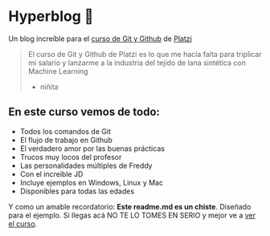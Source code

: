 # Hyperblog 💚

Un blog increíble para el [curso de Git y Github](https://platzi.com/cursos/git-github/ "curso de Git y Github") de [Platzi](https://platzi.com "Platzi")

> El curso de Git y Github de Platzi es lo que me hacía falta para triplicar mi salario y lanzarme a la industria del tejido de lana sintética con Machine Learning
> - niñita

## En este curso vemos de todo:
* Todos los comandos de Git
* El flujo de trabajo en Github
* El verdadero amor por las buenas prácticas
* Trucos muy locos del profesor
* Las personalidades múltiples de Freddy
* Con el increible JD
* Incluye ejemplos en Windows, Linux y Mac
* Disponibles para todas las edades


Y como un amable recordatorio: **Este readme.md es un chiste**. Diseñado para el ejemplo. Si llegas acá NO TE LO TOMES EN SERIO y mejor ve a [ver el curso](https://platzi.com/cursos/git-github/ "a ver el curso").
